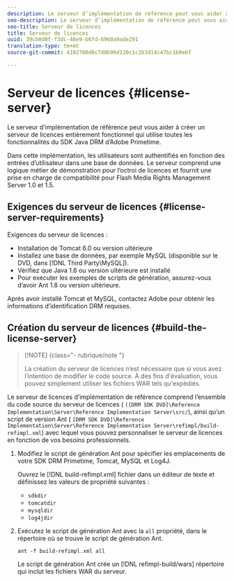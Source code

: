 ```yaml
---
description: Le serveur d’implémentation de référence peut vous aider à créer un serveur de licences entièrement fonctionnel qui utilise toutes les fonctionnalités du SDK Java DRM d’Adobe Primetime.
seo-description: Le serveur d’implémentation de référence peut vous aider à créer un serveur de licences entièrement fonctionnel qui utilise toutes les fonctionnalités du SDK Java DRM d’Adobe Primetime.
seo-title: Serveur de licences
title: Serveur de licences
uuid: 39cb0d0f-f3dc-48e9-b6fd-6960a9ade291
translation-type: tm+mt
source-git-commit: 4102780d0c7d0b96d120c1c2b3d14c47bc1b0e6f

---
```



# Serveur de licences {#license-server}

Le serveur d’implémentation de référence peut vous aider à créer un serveur de licences entièrement fonctionnel qui utilise toutes les fonctionnalités du SDK Java DRM d’Adobe Primetime.

Dans cette implémentation, les utilisateurs sont authentifiés en fonction des entrées d’utilisateur dans une base de données. Le serveur comprend une logique métier de démonstration pour l’octroi de licences et fournit une prise en charge de compatibilité pour Flash Media Rights Management Server 1.0 et 1.5.

## Exigences du serveur de licences {#license-server-requirements}

Exigences du serveur de licences :

* Installation de Tomcat 6.0 ou version ultérieure
* Installez une base de données, par exemple MySQL (disponible sur le DVD, dans [!DNL Third Party\MySQL]).
* Vérifiez que Java 1.6 ou version ultérieure est installé
* Pour exécuter les exemples de scripts de génération, assurez-vous d’avoir Ant 1.8 ou version ultérieure.

Après avoir installé Tomcat et MySQL, contactez Adobe pour obtenir les informations d’identification DRM requises.

## Création du serveur de licences {#build-the-license-server}

>[!NOTE] {class=&quot;- rubrique/note &quot;}
>
>La création du serveur de licences n’est nécessaire que si vous avez l’intention de modifier le code source. À des fins d&#39;évaluation, vous pouvez simplement utiliser les fichiers WAR tels qu&#39;expédiés.

Le serveur de licences d’implémentation de référence comprend l’ensemble du code source du serveur de licences ( `([DRM SDK DVD]\Reference Implementation\Server\Reference Implementation Server\src/`), ainsi qu’un script de version Ant ( `[DRM SDK DVD]\Reference Implementation\Server\Reference Implementation Server\refimpl/build-refimpl.xml`) avec lequel vous pouvez personnaliser le serveur de licences en fonction de vos besoins professionnels.

1. Modifiez le script de génération Ant pour spécifier les emplacements de votre SDK DRM Primetime, Tomcat, MySQL et Log4J.

   Ouvrez le [!DNL build-refimpl.xml] fichier dans un éditeur de texte et définissez les valeurs de propriété suivantes :

   * `sdkdir`
   * `tomcatdir`
   * `mysqldir`
   * `log4jdir`

1. Exécutez le script de génération Ant avec la `all` propriété, dans le répertoire où se trouve le script de génération Ant.

   ```
   ant -f build-refimpl.xml all
   ```

   Le script de génération Ant crée un [!DNL refimpl-build/wars] répertoire qui inclut les fichiers WAR du serveur.
